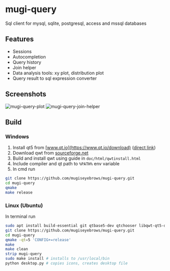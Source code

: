 # mugi-query

Sql client for mysql, sqlite, postgresql, access and mssql databases 

## Features

- Sessions
- Autocompletion
- Query history
- Join helper
- Data analysis tools: xy plot, distribution plot
- Query result to sql expression converter

## Screenshots

![mugi-query-plot](https://mugiseyebrows.github.io/img/mugi-query-plot.png)
![mugi-query-join-helper](https://mugiseyebrows.github.io/img/mugi-query-join-helper.png)

## Build 

### Windows

1) Install qt5 from [www.qt.io](https://www.qt.io/download) ([direct link](http://master.qt.io/archive/qt/5.11/5.11.3/qt-opensource-windows-x86-5.11.3.exe))
2) Download qwt from [sourceforge.net](https://sourceforge.net/projects/qwt/files/qwt/6.1.4/qwt-6.1.4.zip/download)
3) Build and install qwt using guide in `doc/html/qwtinstall.html`
4) Include compiler and qt path to `%PATH%` env variable
5) In cmd run

```bash
git clone https://github.com/mugiseyebrows/mugi-query.git
cd mugi-query
qmake
make release
```

### Linux (Ubuntu)

In terminal run

```bash
sudo apt install build-essential git qtbase5-dev qtchooser libqwt-qt5-dev libqt5svg5-dev libqt5sql5-ibase libqt5sql5-mysql libqt5sql5-odbc libqt5sql5-psql libqt5sql5-sqlite libqt5sql5-tds 
git clone https://github.com/mugiseyebrows/mugi-query.git
cd mugi-query
qmake -qt=5 'CONFIG+=release'
make
make clean
strip mugi-query
sudo make install # installs to /usr/local/bin
python desktop.py # copies icons, creates desktop file
```